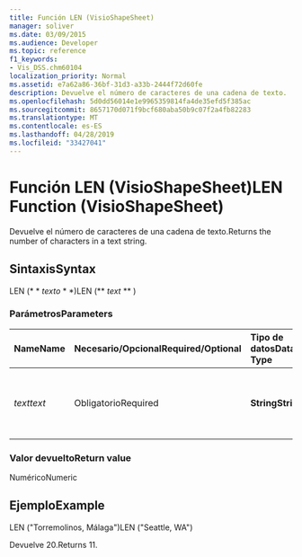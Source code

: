 ```yaml
---
title: Función LEN (VisioShapeSheet)
manager: soliver
ms.date: 03/09/2015
ms.audience: Developer
ms.topic: reference
f1_keywords:
- Vis_DSS.chm60104
localization_priority: Normal
ms.assetid: e7a62a86-36bf-31d3-a33b-2444f72d60fe
description: Devuelve el número de caracteres de una cadena de texto.
ms.openlocfilehash: 5d0dd56014e1e9965359814fa4de35efd5f385ac
ms.sourcegitcommit: 8657170d071f9bcf680aba50b9c07f2a4fb82283
ms.translationtype: MT
ms.contentlocale: es-ES
ms.lasthandoff: 04/28/2019
ms.locfileid: "33427041"
---
```

# <a name="len-function-visioshapesheet"></a><span data-ttu-id="1eb23-103">Función LEN (VisioShapeSheet)</span><span class="sxs-lookup"><span data-stu-id="1eb23-103">LEN Function (VisioShapeSheet)</span></span>

<span data-ttu-id="1eb23-104">Devuelve el número de caracteres de una cadena de texto.</span><span class="sxs-lookup"><span data-stu-id="1eb23-104">Returns the number of characters in a text string.</span></span>
  
## <a name="syntax"></a><span data-ttu-id="1eb23-105">Sintaxis</span><span class="sxs-lookup"><span data-stu-id="1eb23-105">Syntax</span></span>

<span data-ttu-id="1eb23-106">LEN (\* \* *texto* \* \*)</span><span class="sxs-lookup"><span data-stu-id="1eb23-106">LEN (\*\* *text* \*\* )</span></span> 
  
### <a name="parameters"></a><span data-ttu-id="1eb23-107">Parámetros</span><span class="sxs-lookup"><span data-stu-id="1eb23-107">Parameters</span></span>

|<span data-ttu-id="1eb23-108">**Name**</span><span class="sxs-lookup"><span data-stu-id="1eb23-108">**Name**</span></span>|<span data-ttu-id="1eb23-109">**Necesario/Opcional**</span><span class="sxs-lookup"><span data-stu-id="1eb23-109">**Required/Optional**</span></span>|<span data-ttu-id="1eb23-110">**Tipo de datos**</span><span class="sxs-lookup"><span data-stu-id="1eb23-110">**Data Type**</span></span>|<span data-ttu-id="1eb23-111">**Descripción**</span><span class="sxs-lookup"><span data-stu-id="1eb23-111">**Description**</span></span>|
|:-----|:-----|:-----|:-----|
| <span data-ttu-id="1eb23-112">_text_</span><span class="sxs-lookup"><span data-stu-id="1eb23-112">_text_</span></span> <br/> |<span data-ttu-id="1eb23-113">Obligatorio</span><span class="sxs-lookup"><span data-stu-id="1eb23-113">Required</span></span>  <br/> |<span data-ttu-id="1eb23-114">**String**</span><span class="sxs-lookup"><span data-stu-id="1eb23-114">**String**</span></span> <br/> |<span data-ttu-id="1eb23-115">La cadena de caracteres cuya longitud interesa conocer.</span><span class="sxs-lookup"><span data-stu-id="1eb23-115">The character string whose length you want to find.</span></span>  <br/> |
   
### <a name="return-value"></a><span data-ttu-id="1eb23-116">Valor devuelto</span><span class="sxs-lookup"><span data-stu-id="1eb23-116">Return value</span></span>

<span data-ttu-id="1eb23-117">Numérico</span><span class="sxs-lookup"><span data-stu-id="1eb23-117">Numeric</span></span>
  
## <a name="example"></a><span data-ttu-id="1eb23-118">Ejemplo</span><span class="sxs-lookup"><span data-stu-id="1eb23-118">Example</span></span>

<span data-ttu-id="1eb23-119">LEN ("Torremolinos, Málaga")</span><span class="sxs-lookup"><span data-stu-id="1eb23-119">LEN ("Seattle, WA")</span></span> 
  
<span data-ttu-id="1eb23-120">Devuelve 20.</span><span class="sxs-lookup"><span data-stu-id="1eb23-120">Returns 11.</span></span> 
  

